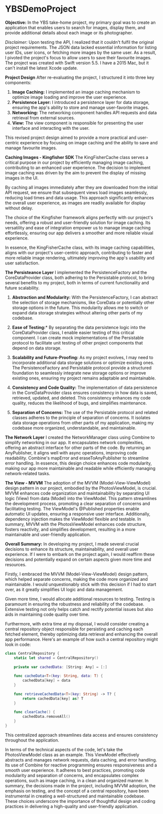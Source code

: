 # YBSDemoProject

**Objective:**
In the YBS take-home project, my primary goal was to create an application that enables users to search for images, display them, and provide additional details about each image or its photographer.

*Disclaimer:*
Upon testing the API, I realized that it couldn't fulfil the original project requirements. The JSON data lacked essential information for listing user IDs, user icons, or fetching more images by the same user. As a result, I pivoted the project's focus to allow users to save their favourite images. The project was created with Swift version 5.5. I have a 2015 Mac, but it can't install the latest Xcode update.

**Project Design**
After re-evaluating the project, I structured it into three key components:

1. **Image Caching:** I implemented an image caching mechanism to optimize image loading and improve the user experience.
2. **Persistence Layer:** I introduced a persistence layer for data storage, ensuring the app's ability to store and manage user-favorite images.
3. **Networking:** The networking component handles API requests and data retrieval from external sources.
4. **View:** The view component is responsible for presenting the user interface and interacting with the user.

This revised project design aimed to provide a more practical and user-centric experience by focusing on image caching and the ability to save and manage favourite images.

**Caching Images - Kingfisher SDK**
The KingFisherCache class serves a critical purpose in our project by efficiently managing image caching, contributing to an enhanced user experience. The decision to implement image caching was driven by the aim to prevent the display of missing images in the UI. 

By caching all images immediately after they are downloaded from the initial API request, we ensure that subsequent views load images seamlessly, reducing load times and data usage. This approach significantly enhances the overall user experience, as images are readily available for display without delay.

The choice of the Kingfisher framework aligns perfectly with our project's needs, offering a robust and user-friendly solution for image caching. Its versatility and ease of integration empower us to manage image caching effortlessly, ensuring our app delivers a smoother and more reliable visual experience.

In essence, the KingFisherCache class, with its image caching capabilities, aligns with our project's user-centric approach, contributing to faster and more reliable image rendering, ultimately improving the app's usability and user satisfaction.

**The Persisteance Layer** 
I implemented the PersistenceFactory and the CoreDataProvider class, both adhering to the Persistable protocol, to bring several benefits to my project, both in terms of current functionality and future scalability.

1. **Abstraction and Modularity:** 
With the PersistenceFactory, I can abstract the selection of storage mechanisms, like CoreData or potentially other storage options in the future. This modularity allows me to switch or expand data storage strategies without altering other parts of my codebase.

2. **Ease of Testing:*** 
By separating the data persistence logic into the CoreDataProvider class, I enable easier testing of this critical component. I can create mock implementations of the Persistable protocol to facilitate unit testing of other project components that depend on data storage.

3. **Scalability and Future-Proofing:** 
As my project evolves, I may need to incorporate additional data storage solutions or optimize existing ones. The PersistenceFactory and Persistable protocol provide a structured foundation to seamlessly integrate new storage options or improve existing ones, ensuring my project remains adaptable and maintainable.

4. **Consistency and Code Quality:** 
The implementation of data persistence in the CoreDataProvider class ensures consistency in how data is saved, retrieved, updated, and deleted. This consistency enhances my code quality, reduces the likelihood of bugs, and simplifies maintenance.

5. **Separation of Concerns:** 
The use of the Persistable protocol and related classes adheres to the principle of separation of concerns. It isolates data storage operations from other parts of my application, making my codebase more organized, understandable, and maintainable.

**The Network Layer** 
I created the NetworkManager class using Combine to simplify networking in our app. It encapsulates network complexities, offering an abstract interface for other parts of the code. By returning an AnyPublisher, it aligns well with async operations, improving code readability. Combine's mapError and eraseToAnyPublisher to streamline error handling. In essence, this design choice enhances code modularity, making our app more maintainable and readable while efficiently managing network-related tasks.

**The View - MVVM** 
The adoption of the MVVM (Model-View-ViewModel) design pattern in our project, embodied by the PhotosViewModel, is crucial. MVVM enhances code organization and maintainability by separating UI logic (View) from data (Model) into the ViewModel. This pattern streamlines the development process, promoting a clear separation of concerns and facilitating testing. The ViewModel's @Published properties enable automatic UI updates, ensuring a responsive user interface. Additionally, dependency injection makes the ViewModel flexible and testable. In summary, MVVM with the PhotosViewModel enhances code structure, fosters reactivity, and simplifies development, resulting in a more maintainable and user-friendly application.

**Overall Summary:**
In developing my project, I made several crucial decisions to enhance its structure, maintainability, and overall user experience. If I were to embark on the project again, I would reaffirm these decisions and potentially expand on certain aspects given more time and resources.

Firstly, I embraced the MVVM (Model-View-ViewModel) design pattern, which helped separate concerns, making the code more organized and maintainable. I would unquestionably stick with this decision if I had to start over, as it greatly simplifies UI logic and data management.

Given more time, I would allocate additional resources to testing. Testing is paramount in ensuring the robustness and reliability of the codebase. Extensive testing not only helps catch and rectify potential issues but also aids in maintaining code quality over time.

Furthermore, with extra time at my disposal, I would consider creating a central repository object responsible for persisting and caching each fetched element, thereby optimizing data retrieval and enhancing the overall app performance. Here's an example of how such a central repository might look in code:

```swift
class CentralRepository {
    static let shared = CentralRepository()
    
    private var cachedData: [String: Any] = [:]
    
    func cacheData<T>(key: String, data: T) {
        cachedData[key] = data
    }
    
    func retrieveCachedData<T>(key: String) -> T? {
        return cachedData[key] as? T
    }
    
    func clearCache() {
        cachedData.removeAll()
    }
}
```

This centralized approach streamlines data access and ensures consistency throughout the application.

In terms of the technical aspects of the code, let's take the PhotosViewModel class as an example. This ViewModel effectively abstracts and manages network requests, data caching, and error handling. Its use of Combine for reactive programming ensures responsiveness and a smooth user experience. It adheres to best practices, promoting code modularity and separation of concerns, and encapsulates complex operations, such as image caching, in a clean and organized manner.
In summary, the decisions made in the project, including MVVM adoption, the emphasis on testing, and the concept of a central repository, have been instrumental in creating a well-structured and maintainable codebase. These choices underscore the importance of thoughtful design and coding practices in delivering a high-quality and user-friendly application.
